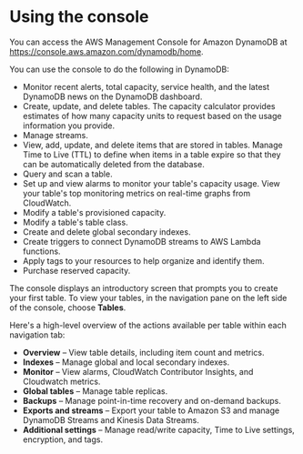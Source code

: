 # Using the console<a name="ConsoleDynamoDB"></a>

You can access the AWS Management Console for Amazon DynamoDB at [https://console\.aws\.amazon\.com/dynamodb/home](https://console.aws.amazon.com/dynamodb/home)\.

You can use the console to do the following in DynamoDB:
+ Monitor recent alerts, total capacity, service health, and the latest DynamoDB news on the DynamoDB dashboard\. 
+ Create, update, and delete tables\. The capacity calculator provides estimates of how many capacity units to request based on the usage information you provide\.
+ Manage streams\.
+ View, add, update, and delete items that are stored in tables\. Manage Time to Live \(TTL\) to define when items in a table expire so that they can be automatically deleted from the database\.
+ Query and scan a table\.
+ Set up and view alarms to monitor your table's capacity usage\. View your table's top monitoring metrics on real\-time graphs from CloudWatch\.
+ Modify a table's provisioned capacity\.
+ Modify a table's table class\.
+ Create and delete global secondary indexes\.
+ Create triggers to connect DynamoDB streams to AWS Lambda functions\.
+ Apply tags to your resources to help organize and identify them\.
+ Purchase reserved capacity\.

The console displays an introductory screen that prompts you to create your first table\. To view your tables, in the navigation pane on the left side of the console, choose **Tables**\.

Here's a high\-level overview of the actions available per table within each navigation tab:
+ **Overview** – View table details, including item count and metrics\.
+ **Indexes** – Manage global and local secondary indexes\.
+ **Monitor** – View alarms, CloudWatch Contributor Insights, and Cloudwatch metrics\.
+ **Global tables** – Manage table replicas\.
+ **Backups** – Manage point\-in\-time recovery and on\-demand backups\.
+ **Exports and streams** – Export your table to Amazon S3 and manage DynamoDB Streams and Kinesis Data Streams\.
+ **Additional settings** – Manage read/write capacity, Time to Live settings, encryption, and tags\.